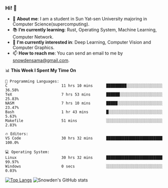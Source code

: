 ### Hi! 👋

+ :school: **About me**: I am a student in Sun Yat-sen University majoring in Computer Science(supercomputing).
+ :books: **I’m currently learning**: Rust, Operating System, Machine Learning, Computer Network.
+ :lollipop: **I'm currently interested in**: Deep Learning, Computer Vision and Computer Graphics.
+ 📫 **How to reach me**: You can send an email to me by snowdensama@gmail.com.

<!--START_SECTION:waka-->
📊 **This Week I Spent My Time On** 

```text
💬 Programming Languages: 
C                        11 hrs 10 mins      █████████░░░░░░░░░░░░░░░░   36.58% 
TeX                      7 hrs 53 mins       ██████░░░░░░░░░░░░░░░░░░░   25.83% 
NASM                     7 hrs 10 mins       █████░░░░░░░░░░░░░░░░░░░░   23.47% 
Bash                     1 hr 43 mins        █░░░░░░░░░░░░░░░░░░░░░░░░   5.63% 
Makefile                 51 mins             ░░░░░░░░░░░░░░░░░░░░░░░░░   2.83%

🔥 Editors: 
VS Code                  30 hrs 32 mins      █████████████████████████   100.0%

💻 Operating System: 
Linux                    30 hrs 32 mins      █████████████████████████   99.97% 
Windows                  0 secs              ░░░░░░░░░░░░░░░░░░░░░░░░░   0.03%

```


<!--END_SECTION:waka-->


[![Top Langs](https://github-readme-stats.vercel.app/api/top-langs/?username=lixk28&langs_count=8&layout=compact&hide_border=true)](https://github.com/lixk28/github-readme-stats)
![Snowden's GitHub stats](https://github-readme-stats.vercel.app/api?username=lixk28&show_icons=true&hide_border=true&count_private=true)



<!--
**lixk28/lixk28** is a ✨ _special_ ✨ repository because its `README.md` (this file) appears on your GitHub profile.

Here are some ideas to get you started:

- 🔭 I’m currently working on ...
- 🌱 I’m currently learning ...
- 👯 I’m looking to collaborate on ...
- 🤔 I’m looking for help with ...
- 💬 Ask me about ...
- 📫 How to reach me: ...
- 😄 Pronouns: ...
- ⚡ Fun fact: ...
  -->
